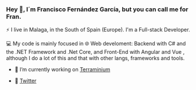 ### Hey  👋, I´m Francisco Fernández García, but you can call me for Fran.

⚡ I live in Malaga, in the South of Spain (Europe). I'm a Full-stack Developer.

💻 My code is mainly focused in 🌐 Web develoment: Backend with C# and the .NET Framework and .Net Core, and Front-End with Angular and Vue , although I do a lot of this and that with other langs, frameworks and tools.

- 🔭 I’m currently working on [Terraminium](https://www.terraminium.com/ "Administración de Fincas")

- 💬 [Twitter](https://twitter.com/franjfgcarmo "Twitter")
